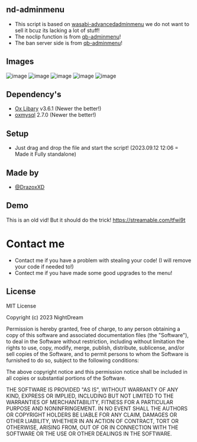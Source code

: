 ## nd-adminmenu
- This script is based on [wasabi-advancedadminmenu](https://store.wasabiscripts.com/package/5567837) we do not want to sell it bcuz its lacking a lot of stuff! 
- The noclip function is from [qb-adminmenu](https://github.com/qbcore-framework/qb-adminmenu/)!
- The ban server side is from [qb-adminmenu](https://github.com/qbcore-framework/qb-adminmenu/)!

## Images
![image](https://github.com/NightDream-Development/nd-adminmenu/assets/68930610/522db96c-ebbc-477e-ad99-95804c31c709)
![image](https://github.com/NightDream-Development/nd-adminmenu/assets/68930610/1161595b-c33f-47f3-bd5d-36d0f145accc)
![image](https://github.com/NightDream-Development/nd-adminmenu/assets/68930610/48c2bb9e-a39f-443c-935f-d62fc66c2d2d)
![image](https://github.com/NightDream-Development/nd-adminmenu/assets/68930610/348ac069-c64c-4165-9242-a57cf58d5a87)
![image](https://github.com/NightDream-Development/nd-adminmenu/assets/68930610/37053a25-e251-48d6-b5d6-d45eb9f6a733)

## Dependency's

- [Ox Libary](https://github.com/overextended/ox_lib/releases) v3.6.1 (Newer the better!)
- [oxmysql](https://github.com/overextended/oxmysql/releases) 2.7.0 (Newer the better!)

## Setup

- Just drag and drop the file and start the script!
(2023.09.12 12:06 = Made it Fully standalone)



## Made by

- [@DrazoxXD](https://www.github.com/DrazoxXD)




## Demo

This is an old vid! But it should do the trick!
https://streamable.com/tfwi9t

# Contact me

- Contact me if you have a problem with stealing your code! (I will remove your code if needed to!)
- Contect me if you have made some good upgrades to the menu!
## License

MIT License

Copyright (c) 2023 NightDream

Permission is hereby granted, free of charge, to any person obtaining a copy of this software and associated documentation files (the "Software"), to deal in the Software without restriction, including without limitation the rights to use, copy, modify, merge, publish, distribute, sublicense, and/or sell copies of the Software, and to permit persons to whom the Software is furnished to do so, subject to the following conditions:

The above copyright notice and this permission notice shall be included in all copies or substantial portions of the Software.

THE SOFTWARE IS PROVIDED "AS IS", WITHOUT WARRANTY OF ANY KIND, EXPRESS OR IMPLIED, INCLUDING BUT NOT LIMITED TO THE WARRANTIES OF MERCHANTABILITY, FITNESS FOR A PARTICULAR PURPOSE AND NONINFRINGEMENT. IN NO EVENT SHALL THE AUTHORS OR COPYRIGHT HOLDERS BE LIABLE FOR ANY CLAIM, DAMAGES OR OTHER LIABILITY, WHETHER IN AN ACTION OF CONTRACT, TORT OR OTHERWISE, ARISING FROM, OUT OF OR IN CONNECTION WITH THE SOFTWARE OR THE USE OR OTHER DEALINGS IN THE SOFTWARE.
